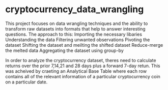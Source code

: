 # cryptocurrency_data_wrangling
This project focuses on data wrangling techniques and the ability to transform raw datasets into formats that help to answer interesting questions.
The approach to this:
Importing the necessary libaries
Understanding the data
Filtering unwanted observations
Pivoting the dataset
Shifting the dataset and meilting the shifted dataset
Reduce-merge the melted data
Aggregating the dataset using group-by

In order to analyze the cryptocurrency dataset, theres need to calculate returns over the prior 7,14,21 and 28 days plus a forward 7-day retun.
This was acheived by craeting an Analytical Base Table where each row contains all of the relevant information of a particular cryptocurrency coin on a particular date.
